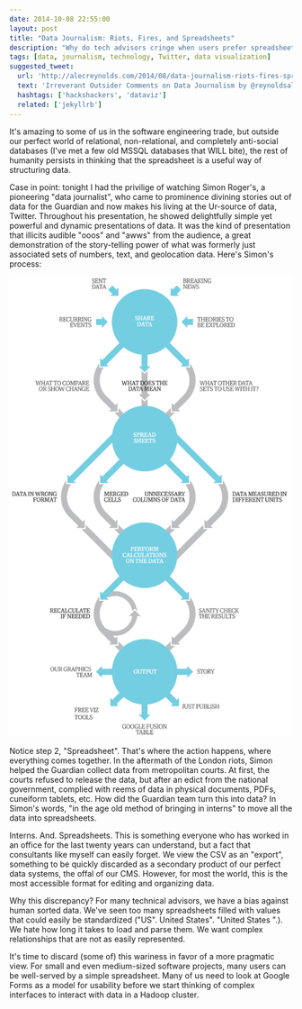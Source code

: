 ```yaml
---
date: 2014-10-08 22:55:00
layout: post
title: "Data Journalism: Riots, Fires, and Spreadsheets"
description: "Why do tech advisors cringe when users prefer spreadsheets over our perfect data solutions?"
tags: [data, journalism, technology, Twitter, data visualization]
suggested_tweet:
  url: 'http://alecreynolds.com/2014/08/data-journalism-riots-fires-spreadsheets/'
  text: 'Irreverant Outsider Comments on Data Journalism by @reynoldsalec'
  hashtags: ['hackshackers', 'dataviz']
  related: ['jekyllrb']
---
```


It's amazing to some of us in the software engineering trade, but outside our perfect world of relational, non-relational, and completely anti-social databases (I've met a few old MSSQL databases that WILL bite), the rest of humanity persists in thinking that the spreadsheet is a useful way of structuring data.

Case in point: tonight I had the privilige of watching Simon Roger's, a pioneering "data journalist", who came to prominence divining stories out of data for the Guardian and now makes his living at the Ur-source of data, Twitter. Throughout his presentation, he showed delightfully simple yet powerful and dynamic presentations of data. It was the kind of presentation that illicits audible "ooos" and "awws" from the audience, a great demonstration of the story-telling power of what was formerly just associated sets of numbers, text, and geolocation data. Here's Simon's process:

![The Guardian's Data Workflow](/assets/img/posts/guardian-data-workflow-001.jpg)

Notice step 2, "Spreadsheet". That's where the action happens, where everything comes together. In the aftermath of the London riots, Simon helped the Guardian collect data from metropolitan courts. At first, the courts refused to release the data, but after an edict from the national government, complied with reems of data in physical documents, PDFs, cuneiform tablets, etc. How did the Guardian team turn this into data? In Simon's words, "in the age old method of bringing in interns" to move all the data into spreadsheets.

Interns. And. Spreadsheets. This is something everyone who has worked in an office for the last twenty years can understand, but a fact that consultants like myself can easily forget. We view the CSV as an "export", something to be quickly discarded as a secondary product of our perfect data systems, the offal of our CMS. However, for most the world, this is the most accessible format for editing and organizing data.

Why this discrepancy? For many technical advisors, we have a bias against human sorted data. We've seen too many spreadsheets filled with values that could easily be standardized ("US". United States". "United States   ".). We hate how long it takes to load and parse them. We want complex relationships that are not as easily represented.

It's time to discard (some of) this wariness in favor of a more pragmatic view. For small and even medium-sized software projects, many users can be well-served by a simple spreadsheet. Many of us need to look at Google Forms as a model for usability before we start thinking of complex interfaces to interact with data in a Hadoop cluster.